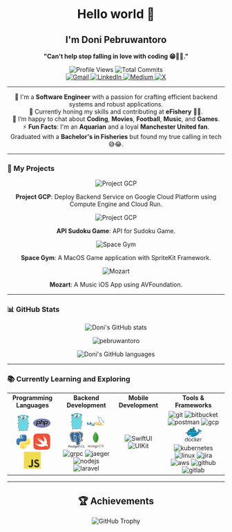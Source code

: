 <h1 align="center">Hello world 👋</h1>
<h2 align="center">I'm Doni Pebruwantoro</h2>
<p align="center"><strong>"Can't help stop falling in love with coding 😁👨‍💻."</strong></p>

<div align="center">
    <img src="https://komarev.com/ghpvc/?username=pebruwantoro&label=Profile%20views&color=0e75b6&style=flat" alt="Profile Views" />
    <img src="https://img.shields.io/github/commit-activity/y/pebruwantoro/pebruwantoro?label=Total%20Commits&color=blue" alt="Total Commits" />
</div>

<div align="center">
    <!-- Social Media Links -->
    <a href="mailto:pebruwantoro.doni@gmail.com" target="_blank">
        <img src="https://img.shields.io/badge/Gmail-D14836?style=for-the-badge&logo=gmail&logoColor=white" alt="Gmail" />
    </a>
    <a href="https://www.linkedin.com/in/doni-pebruwantoro-7bb145136/" target="_blank">
        <img src="https://img.shields.io/badge/LinkedIn-%230077B5.svg?style=for-the-badge&logo=LinkedIn&logoColor=white" alt="LinkedIn" />
    </a>
    <a href="https://medium.com/@pebruwantoro.doni" target="_blank">
        <img src="https://img.shields.io/badge/Medium-%2312100E.svg?style=for-the-badge&logo=Medium&logoColor=white" alt="Medium" />
    </a>
     <a href="https://twitter.com/pebruwantoro" target="_blank">
        <img src="https://img.shields.io/badge/Twitter-%231DA1F2.svg?style=for-the-badge&logo=X&logoColor=white" alt="X" />
    </a>
</div>

---

<div align="center">

📌 I'm a **Software Engineer** with a passion for crafting efficient backend systems and robust applications.<br>
🌱 Currently honing my skills and contributing at **eFishery** 👨‍💻.<br>
💬 I’m happy to chat about **Coding**, **Movies**, **Football**, **Music**, and **Games**.<br>
⚡ **Fun Facts**: I'm an **Aquarian** and a loyal **Manchester United fan**. Graduated with a **Bachelor's in Fisheries** but found my true calling in tech 😅😂.

</div>

---

### 🚀 My Projects

<div align="center">

  <a href="https://github.com/pebruwantoro/project-gcp" style="text-decoration: none;">
    <img src="https://img.shields.io/badge/Google%20Cloud%20Platform-Backend-blueviolet?style=for-the-badge&logo=github&logoColor=white" alt="Project GCP" />
  </a>
  <p><b>Project GCP</b>: Deploy Backend Service on Google Cloud Platform using Compute Engine and Cloud Run.</p>

  <a href="https://github.com/pebruwantoro/API-Sudoku_Game" style="text-decoration: none;">
    <img src="https://img.shields.io/badge/API%20Sudoku%20Game-Backend-blueviolet?style=for-the-badge&logo=github&logoColor=white" alt="Project GCP" />
  </a>
  <p><b>API Sudoku Game</b>: API for Sudoku Game.</p>


  <a href="https://github.com/pebruwantoro/SpaceGym" style="text-decoration: none;">
    <img src="https://img.shields.io/badge/Space%20Gym-iOS-blue?style=for-the-badge&logo=apple&logoColor=white" alt="Space Gym" />
  </a>
  <p><b>Space Gym</b>: A MacOS Game application with SpriteKit Framework.</p>

  <a href="https://github.com/pebruwantoro/mozart" style="text-decoration: none;">
    <img src="https://img.shields.io/badge/Mozart-iOS-blue?style=for-the-badge&logo=apple&logoColor=white" alt="Mozart" />
  </a>
  <p><b>Mozart</b>: A Music iOS App using AVFoundation.</p>

</div>

---

### 📊 GitHub Stats

<div align="center">
    <p><img src="https://github-readme-stats.vercel.app/api?username=pebruwantoro&show_icons=true&theme=radical&include_all_commits=true" alt="Doni's GitHub stats" /><p>
    <p><img src="https://github-readme-streak-stats.herokuapp.com/?user=pebruwantoro&theme=radical&hide_border=false" alt="pebruwantoro" /></p>
    <p><img src="https://github-readme-stats.vercel.app/api/top-langs/?username=pebruwantoro&layout=compact&theme=radical" alt="Doni's GitHub languages" /><p>
</div>

---

### 📚 Currently Learning and Exploring

<table>
  <tr>
    <td align="center"><b>Programming Languages</b></td>
    <td align="center"><b>Backend Development</b></td>
    <td align="center"><b>Mobile Development</b></td>
    <td align="center"><b>Tools & Frameworks</b></td>
  </tr>
  <tr>
    <td align="center">
        <img src="https://raw.githubusercontent.com/devicons/devicon/master/icons/go/go-original.svg" alt="go" width="40" height="40"/>
        <img src="https://raw.githubusercontent.com/devicons/devicon/master/icons/php/php-original.svg" alt="php" width="40" height="40"/>
        <img src="https://raw.githubusercontent.com/devicons/devicon/master/icons/python/python-original.svg" alt="python" width="40" height="40"/>
        <img src="https://raw.githubusercontent.com/devicons/devicon/master/icons/swift/swift-original.svg" alt="swift" width="40" height="40"/>
        <img src="https://raw.githubusercontent.com/devicons/devicon/master/icons/javascript/javascript-original.svg" alt="javascript" width="40" height="40"/>
    </td>
    <td align="center">
        <img src="https://raw.githubusercontent.com/devicons/devicon/master/icons/go/go-original.svg" alt="go" width="40" height="40"/>
        <img src="https://raw.githubusercontent.com/devicons/devicon/master/icons/mysql/mysql-original-wordmark.svg" alt="mysql" width="40" height="40"/>
        <img src="https://raw.githubusercontent.com/devicons/devicon/master/icons/postgresql/postgresql-original-wordmark.svg" alt="postgresql" width="40" height="40"/>
        <img src="https://raw.githubusercontent.com/devicons/devicon/master/icons/mongodb/mongodb-original-wordmark.svg" alt="mongodb" width="40" height="40"/>
        <img src="https://www.vectorlogo.zone/logos/grpcio/grpcio-ar21.svg" alt="grpc" width="40" height="40"/>
        <img src="https://www.vectorlogo.zone/logos/jaegertracingio/jaegertracingio-ar21.svg" alt="jaeger" width="40" height="40"/>
        <img src="https://www.vectorlogo.zone/logos/nodejs/nodejs-icon.svg" alt="nodejs" width="40" height="40"/>
        <img src="https://www.vectorlogo.zone/logos/laravel/laravel-ar21.svg" alt="laravel" width="40" height="40"/>
    </td>
    <td align="center">
        <img src="https://img.shields.io/badge/SwiftUI-000000?style=flat-square&logo=swift&logoColor=orange" alt="SwiftUI" width="80" height="30"/>
        <img src="https://img.shields.io/badge/UIKit-2396F3?style=flat-square&logo=apple&logoColor=white" alt="UIKit" width="80" height="30"/>
    </td>
    <td align="center">
        <img src="https://www.vectorlogo.zone/logos/git-scm/git-scm-icon.svg" alt="git" width="40" height="40"/>
        <img src="https://www.vectorlogo.zone/logos/bitbucket/bitbucket-official.svg" alt="bitbucket" width="40" height="40"/>
        <img src="https://www.vectorlogo.zone/logos/getpostman/getpostman-icon.svg" alt="postman" width="40" height="40"/>
        <img src="https://www.vectorlogo.zone/logos/google_cloud/google_cloud-icon.svg" alt="gcp" width="40" height="40"/>
        <img src="https://raw.githubusercontent.com/devicons/devicon/master/icons/docker/docker-original-wordmark.svg" alt="docker" width="40" height="40"/> 
        <img src="https://www.vectorlogo.zone/logos/kubernetes/kubernetes-icon.svg" alt="kubernetes" width="40" height="40"/>
        <img src="https://www.vectorlogo.zone/logos/linux/linux-ar21.svg" alt="linux" width="80" height="30"/>
        <img src="https://www.vectorlogo.zone/logos/atlassian_jira/atlassian_jira-ar21.svg" alt="jira" width="80" height="30"/>
        <img src="https://www.vectorlogo.zone/logos/amazon_aws/amazon_aws-icon.svg" alt="aws" width="40" height="40"/>
        <img src="https://www.vectorlogo.zone/logos/github/github-icon.svg" alt="github" width="40" height="40"/>
        <img src="https://www.vectorlogo.zone/logos/gitlab/gitlab-icon.svg" alt="gitlab" width="40" height="40"/>
    </td>
  </tr>
</table>

---

<h2 align="center">🏆 Achievements</h2>

<p align="center">
  <img src="https://github-profile-trophy.vercel.app/?username=pebruwantoro&theme=radical&margin-w=15&margin-h=15&column=6" alt="GitHub Trophy" />
</p>
